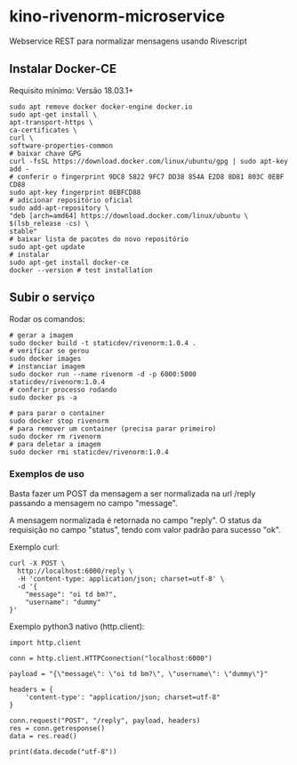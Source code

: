 kino-rivenorm-microservice
==========================

Webservice REST para normalizar mensagens usando Rivescript

Instalar Docker-CE
------------------

Requisito mínimo: Versão 18.03.1+

``` {.sourceCode .sh}
sudo apt remove docker docker-engine docker.io
sudo apt-get install \
apt-transport-https \
ca-certificates \
curl \
software-properties-common
# baixar chave GPG
curl -fsSL https://download.docker.com/linux/ubuntu/gpg | sudo apt-key add -
# conferir o fingerprint 9DC8 5822 9FC7 DD38 854A E2D8 8D81 803C 0EBF CD88
sudo apt-key fingerprint 0EBFCD88
# adicionar repositório oficial
sudo add-apt-repository \
"deb [arch=amd64] https://download.docker.com/linux/ubuntu \
$(lsb_release -cs) \
stable"
# baixar lista de pacotes do novo repositório
sudo apt-get update
# instalar
sudo apt-get install docker-ce
docker --version # test installation
```

Subir o serviço
---------------

Rodar os comandos:

``` {.sourceCode .sh}
# gerar a imagem
sudo docker build -t staticdev/rivenorm:1.0.4 .
# verificar se gerou
sudo docker images
# instanciar imagem
sudo docker run --name rivenorm -d -p 6000:5000 staticdev/rivenorm:1.0.4
# conferir processo rodando
sudo docker ps -a

# para parar o container
sudo docker stop rivenorm
# para remover um container (precisa parar primeiro)
sudo docker rm rivenorm
# para deletar a imagem
sudo docker rmi staticdev/rivenorm:1.0.4
```

### Exemplos de uso

Basta fazer um POST da mensagem a ser normalizada na url /reply passando
a mensagem no campo "message".

A mensagem normalizada é retornada no campo "reply". O status da
requisição no campo "status", tendo com valor padrão para sucesso "ok".

Exemplo curl:

``` {.sourceCode .sh}
curl -X POST \
  http://localhost:6000/reply \
  -H 'content-type: application/json; charset=utf-8' \
  -d '{
    "message": "oi td bm?",
    "username": "dummy"
}'
```

Exemplo python3 nativo (http.client):

``` {.sourceCode .python}
import http.client

conn = http.client.HTTPConnection("localhost:6000")

payload = "{\"message\": \"oi td bm?\", \"username\": \"dummy\"}"

headers = {
    'content-type': "application/json; charset=utf-8"
}

conn.request("POST", "/reply", payload, headers)
res = conn.getresponse()
data = res.read()

print(data.decode("utf-8"))
```
